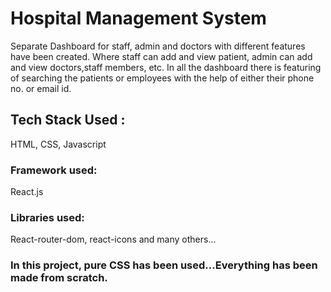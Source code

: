 # Hospital Management System
Separate Dashboard for staff, admin and doctors with different features have been created.
Where staff can add and view patient,
admin can add and view doctors,staff members, etc.
In all the dashboard there is featuring of searching the patients or employees with the help of either their phone no. or email id.
## Tech Stack Used :
HTML, CSS, Javascript
### Framework used:
React.js
### Libraries used:
React-router-dom,
react-icons
and many others...
### In this project, pure CSS has been used...Everything has been made from scratch.
